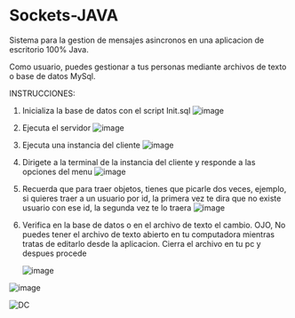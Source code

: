 # Sockets-JAVA
Sistema para la gestion de mensajes asincronos en una aplicacion de escritorio 100% Java.

Como usuario, puedes gestionar a tus personas mediante archivos de texto o base de datos MySql.

INSTRUCCIONES:

1. Inicializa la base de datos con el script Init.sql
![image](https://github.com/user-attachments/assets/a496c646-9e0e-4135-bb31-c85992f75296)

2. Ejecuta el servidor
![image](https://github.com/user-attachments/assets/e9f69cf0-ceb2-4ab8-8bc1-2ac1894043ea)

3. Ejecuta una instancia del cliente
![image](https://github.com/user-attachments/assets/19bfe3be-811e-4a3b-bfff-c00a72139206)

4. Dirigete a la terminal de la instancia del cliente y responde a las opciones del menu
![image](https://github.com/user-attachments/assets/1b453efc-2108-417f-9013-adc50b678f4a)

5. Recuerda que para traer objetos, tienes que picarle dos veces, ejemplo, si quieres traer a un usuario por id, la primera vez te dira que no existe usuario con ese id, la segunda vez te lo traera
![image](https://github.com/user-attachments/assets/25b83ef4-6f1b-4b31-b3aa-99a2b08bca74)

6. Verifica en la base de datos o en el archivo de texto el cambio. OJO, No puedes tener el archivo de texto abierto en tu computadora mientras tratas de editarlo desde la aplicacion. Cierra el archivo en tu pc y despues procede

   ![image](https://github.com/user-attachments/assets/575c9443-2973-412b-af74-a4258179b566)

![image](https://github.com/user-attachments/assets/080e8124-8ac5-477e-ab8f-553c68956b10)


![DC](https://github.com/user-attachments/assets/9eb40b5d-99c4-44fc-bc7c-54339ab00958)
